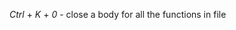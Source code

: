 [tags]: <> (vscode)

_Ctrl_ + _K_ + _0_ - close a body for all the functions in file

[tags-end]: <>
